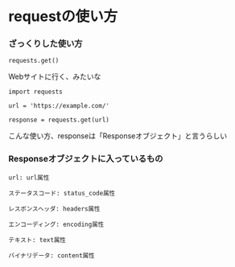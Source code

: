 # requestの使い方

### ざっくりした使い方

    requests.get()
    
Webサイトに行く、みたいな
    
    import requests

    url = 'https://example.com/'

    response = requests.get(url)
    
こんな使い方、responseは「Responseオブジェクト」と言うらしい

### Responseオブジェクトに入っているもの

    url: url属性

    ステータスコード: status_code属性

    レスポンスヘッダ: headers属性

    エンコーディング: encoding属性

    テキスト: text属性

    バイナリデータ: content属性







